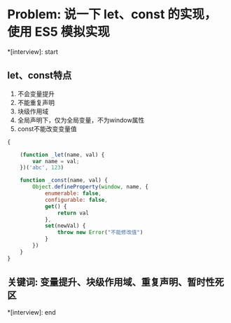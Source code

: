 # Problem: 说一下 let、const 的实现，使用 ES5 模拟实现

*[interview]: start
## let、const特点
1. 不会变量提升
2. 不能重复声明
3. 块级作用域
4. 全局声明下，仅为全局变量，不为window属性
5. const不能改变变量值

```js
{

    (function _let(name, val) {
        var name = val;
    })('abc', 123)

    function _const(name, val) {
        Object.defineProperty(window, name, {
            enumerable: false,
            configurable: false,
            get() {
                return val
            },
            set(newVal) {
                throw new Error("不能修改值")
            }
        })
    }
}
```

## 关键词: 变量提升、块级作用域、重复声明、暂时性死区
*[interview]: end
